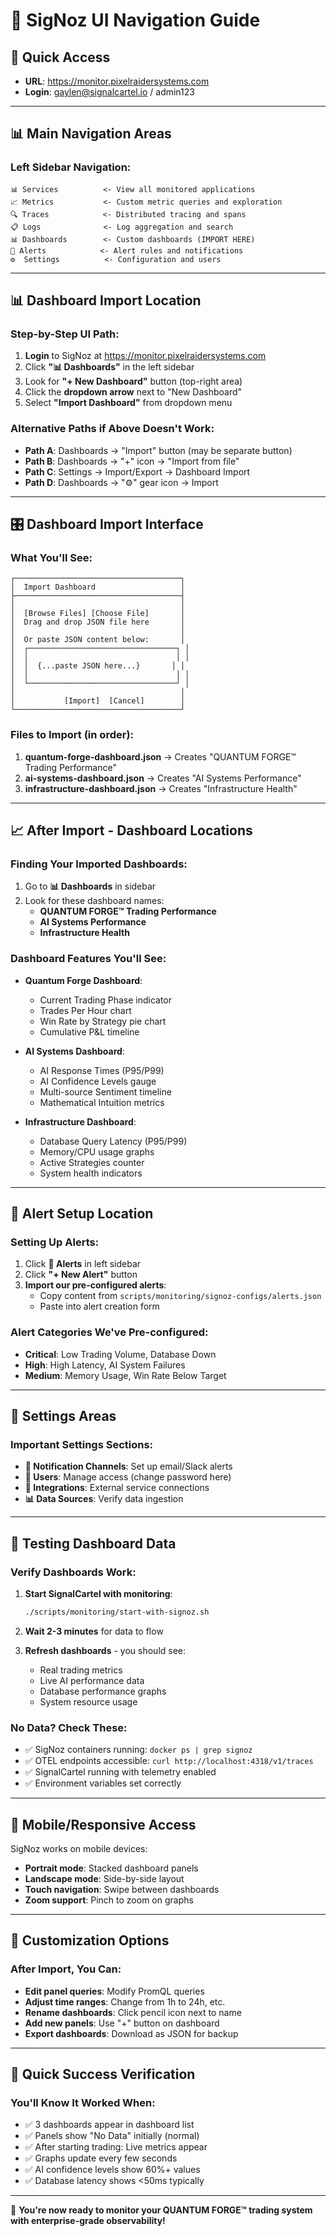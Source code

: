 # 🧭 SigNoz UI Navigation Guide

## 🎯 **Quick Access**
- **URL**: https://monitor.pixelraidersystems.com
- **Login**: gaylen@signalcartel.io / admin123

---

## 📊 **Main Navigation Areas**

### **Left Sidebar Navigation:**
```
📊 Services          <- View all monitored applications
📈 Metrics           <- Custom metric queries and exploration  
🔍 Traces            <- Distributed tracing and spans
📋 Logs              <- Log aggregation and search
📊 Dashboards        <- Custom dashboards (IMPORT HERE)
🚨 Alerts            <- Alert rules and notifications
⚙️  Settings          <- Configuration and users
```

---

## 📊 **Dashboard Import Location**

### **Step-by-Step UI Path:**
1. **Login** to SigNoz at https://monitor.pixelraidersystems.com
2. Click **"📊 Dashboards"** in the left sidebar
3. Look for **"+ New Dashboard"** button (top-right area)
4. Click the **dropdown arrow** next to "New Dashboard"  
5. Select **"Import Dashboard"** from dropdown menu

### **Alternative Paths if Above Doesn't Work:**
- **Path A**: Dashboards → "Import" button (may be separate button)
- **Path B**: Dashboards → "+" icon → "Import from file"
- **Path C**: Settings → Import/Export → Dashboard Import
- **Path D**: Dashboards → "⚙️" gear icon → Import

---

## 🎛️ **Dashboard Import Interface**

### **What You'll See:**
```
┌─────────────────────────────────────┐
│  Import Dashboard                   │
├─────────────────────────────────────┤
│                                     │
│  [Browse Files] [Choose File]       │
│  Drag and drop JSON file here       │
│                                     │
│  Or paste JSON content below:       │
│  ┌─────────────────────────────────┐ │
│  │                                 │ │
│  │  {...paste JSON here...}       │ │  
│  │                                 │ │
│  └─────────────────────────────────┘ │
│                                     │
│           [Import]  [Cancel]        │
└─────────────────────────────────────┘
```

### **Files to Import (in order):**
1. **quantum-forge-dashboard.json** → Creates "QUANTUM FORGE™ Trading Performance"
2. **ai-systems-dashboard.json** → Creates "AI Systems Performance"  
3. **infrastructure-dashboard.json** → Creates "Infrastructure Health"

---

## 📈 **After Import - Dashboard Locations**

### **Finding Your Imported Dashboards:**
1. Go to **📊 Dashboards** in sidebar
2. Look for these dashboard names:
   - **QUANTUM FORGE™ Trading Performance**
   - **AI Systems Performance** 
   - **Infrastructure Health**

### **Dashboard Features You'll See:**
- **Quantum Forge Dashboard**:
  - Current Trading Phase indicator
  - Trades Per Hour chart
  - Win Rate by Strategy pie chart
  - Cumulative P&L timeline

- **AI Systems Dashboard**:
  - AI Response Times (P95/P99)
  - AI Confidence Levels gauge  
  - Multi-source Sentiment timeline
  - Mathematical Intuition metrics

- **Infrastructure Dashboard**:
  - Database Query Latency (P95/P99)
  - Memory/CPU usage graphs
  - Active Strategies counter
  - System health indicators

---

## 🚨 **Alert Setup Location**

### **Setting Up Alerts:**
1. Click **🚨 Alerts** in left sidebar
2. Click **"+ New Alert"** button
3. **Import our pre-configured alerts**:
   - Copy content from `scripts/monitoring/signoz-configs/alerts.json`
   - Paste into alert creation form

### **Alert Categories We've Pre-configured:**
- **Critical**: Low Trading Volume, Database Down
- **High**: High Latency, AI System Failures
- **Medium**: Memory Usage, Win Rate Below Target

---

## 🔧 **Settings Areas**

### **Important Settings Sections:**
- **🔔 Notification Channels**: Set up email/Slack alerts
- **👥 Users**: Manage access (change password here)
- **🔗 Integrations**: External service connections
- **📊 Data Sources**: Verify data ingestion

---

## 🧪 **Testing Dashboard Data**

### **Verify Dashboards Work:**
1. **Start SignalCartel with monitoring**:
   ```bash
   ./scripts/monitoring/start-with-signoz.sh
   ```

2. **Wait 2-3 minutes** for data to flow

3. **Refresh dashboards** - you should see:
   - Real trading metrics
   - Live AI performance data  
   - Database performance graphs
   - System resource usage

### **No Data? Check These:**
- ✅ SigNoz containers running: `docker ps | grep signoz`
- ✅ OTEL endpoints accessible: `curl http://localhost:4318/v1/traces`
- ✅ SignalCartel running with telemetry enabled
- ✅ Environment variables set correctly

---

## 📱 **Mobile/Responsive Access**

SigNoz works on mobile devices:
- **Portrait mode**: Stacked dashboard panels
- **Landscape mode**: Side-by-side layout
- **Touch navigation**: Swipe between dashboards
- **Zoom support**: Pinch to zoom on graphs

---

## 🎨 **Customization Options**

### **After Import, You Can:**
- **Edit panel queries**: Modify PromQL queries
- **Adjust time ranges**: Change from 1h to 24h, etc.
- **Rename dashboards**: Click pencil icon next to name
- **Add new panels**: Use "+" button on dashboard
- **Export dashboards**: Download as JSON for backup

---

## 🚀 **Quick Success Verification**

### **You'll Know It Worked When:**
- ✅ 3 dashboards appear in dashboard list
- ✅ Panels show "No Data" initially (normal)
- ✅ After starting trading: Live metrics appear  
- ✅ Graphs update every few seconds
- ✅ AI confidence levels show 60%+ values
- ✅ Database latency shows <50ms typically

---

🎉 **You're now ready to monitor your QUANTUM FORGE™ trading system with enterprise-grade observability!**